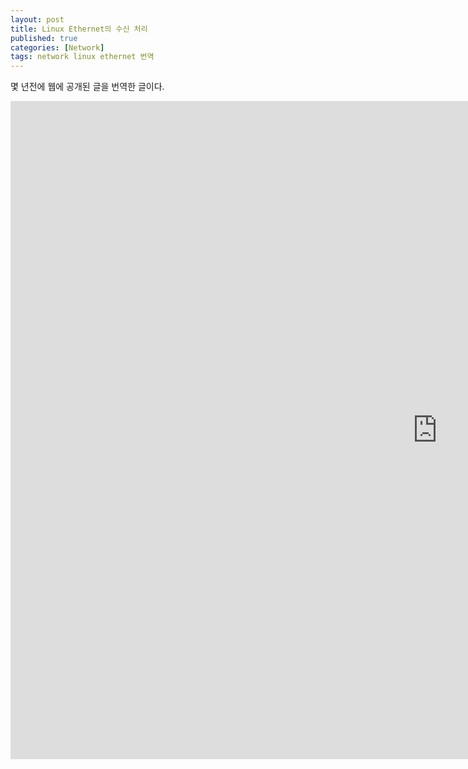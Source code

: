 ```yaml
---
layout: post
title: Linux Ethernet의 수신 처리
published: true
categories: [Network]
tags: network linux ethernet 번역
---
```

몇 년전에 웹에 공개된 글을 번역한 글이다.  
  
<iframe src="https://docs.google.com/presentation/d/e/2PACX-1vR7RRgCbsBt8e8bkZTKzyhHRfb23y_7-cpWG-MNRONLXxDanMdcJhYi8enydIhE4bi-jsB_mLnKMevL/embed?start=false&loop=false&delayms=3000" frameborder="0" width="1365" height="1053" allowfullscreen="true" mozallowfullscreen="true" webkitallowfullscreen="true"></iframe>  
  